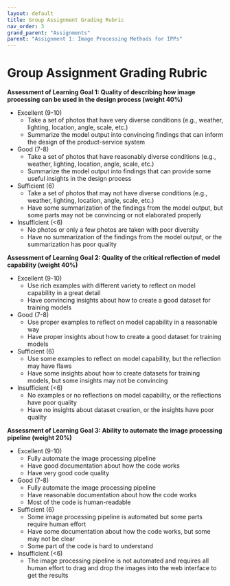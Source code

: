 ```yaml
---
layout: default
title: Group Assignment Grading Rubric
nav_order: 3
grand_parent: "Assignments"
parent: "Assignment 1: Image Processing Methods for IPPs"
---
```


# Group Assignment Grading Rubric

**Assessment of Learning Goal 1: Quality of describing how image processing can be used in the design process (weight 40%)**
- Excellent (9-10)
  - Take a set of photos that have very diverse conditions (e.g., weather, lighting, location, angle, scale, etc.)
  - Summarize the model output into convincing findings that can inform the design of the product-service system
- Good (7-8)
  - Take a set of photos that have reasonably diverse conditions (e.g., weather, lighting, location, angle, scale, etc.)
  - Summarize the model output into findings that can provide some useful insights in the design process
- Sufficient (6)
  - Take a set of photos that may not have diverse conditions (e.g., weather, lighting, location, angle, scale, etc.)
  - Have some summarization of the findings from the model output, but some parts may not be convincing or not elaborated properly
- Insufficient (<6)
  - No photos or only a few photos are taken with poor diversity
  - Have no summarization of the findings from the model output, or the summarization has poor quality

**Assessment of Learning Goal 2: Quality of the critical reflection of model capability (weight 40%)**
- Excellent (9-10)
  - Use rich examples with different variety to reflect on model capability in a great detail
  - Have convincing insights about how to create a good dataset for training models 
- Good (7-8)
  - Use proper examples to reflect on model capability in a reasonable way
  - Have proper insights about how to create a good dataset for training models
- Sufficient (6)
  - Use some examples to reflect on model capability, but the reflection may have flaws
  - Have some insights about how to create datasets for training models, but some insights may not be convincing
- Insufficient (<6)
  - No examples or no reflections on model capability, or the reflections have poor quality
  - Have no insights about dataset creation, or the insights have poor quality

**Assessment of Learning Goal 3: Ability to automate the image processing pipeline (weight 20%)**
- Excellent (9-10)
  - Fully automate the image processing pipeline
  - Have good documentation about how the code works
  - Have very good code quality
- Good (7-8)
  - Fully automate the image processing pipeline
  - Have reasonable documentation about how the code works
  - Most of the code is human-readable
- Sufficient (6)
  - Some image processing pipeline is automated but some parts require human effort
  - Have some documentation about how the code works, but some may not be clear
  - Some part of the code is hard to understand
- Insufficient (<6)
  - The image processing pipeline is not automated and requires all human effort to drag and drop the images into the web interface to get the results
